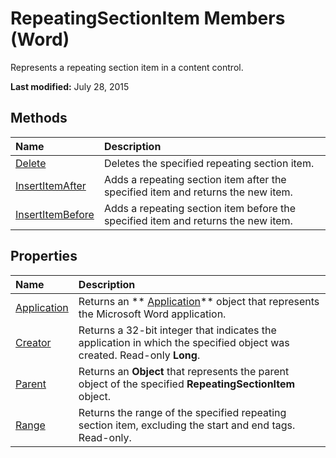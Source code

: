
# RepeatingSectionItem Members (Word)
Represents a repeating section item in a content control.

 **Last modified:** July 28, 2015


## Methods



|**Name**|**Description**|
|:-----|:-----|
| [Delete](73fb3e87-4854-3349-4451-b518f545d043.md)|Deletes the specified repeating section item.|
| [InsertItemAfter](c2c0159a-e6a4-0f45-d512-1d3debd17ca2.md)|Adds a repeating section item after the specified item and returns the new item.|
| [InsertItemBefore](9848e875-56bb-6a68-f397-1ce8b59331dd.md)|Adds a repeating section item before the specified item and returns the new item.|

## Properties



|**Name**|**Description**|
|:-----|:-----|
| [Application](66b544d8-18d7-9614-5957-a6d4dc2feecc.md)|Returns an  ** [Application](d1cf6f8f-4e88-bf01-93b4-90a83f79cb44.md)** object that represents the Microsoft Word application.|
| [Creator](c6b93fc0-ed66-355e-fc4f-80eed042119a.md)|Returns a 32-bit integer that indicates the application in which the specified object was created. Read-only  **Long**.|
| [Parent](faf917a2-ed07-df4a-8464-33374353fbe9.md)|Returns an  **Object** that represents the parent object of the specified **RepeatingSectionItem** object.|
| [Range](e3cca0a4-954e-060f-5a4e-ec6c09b72f15.md)|Returns the range of the specified repeating section item, excluding the start and end tags. Read-only.|
